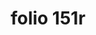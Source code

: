 ---
layout: edition
title: folio 151r
manuscript: Florence, Biblioteca Marucelliana, Carte Rajna XIX.15
sigla: R
iip: r151r.tif
milestone: 301
---